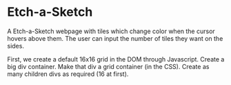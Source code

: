 # Etch-a-Sketch

A Etch-a-Sketch webpage with tiles which change color when the cursor hovers above them. The user can input the number of tiles they want on the sides.

First, we create a default 16x16 grid in the DOM through Javascript.
    Create a big div container.
    Make that div a grid container (in the CSS).
    Create as many children divs as required (16 at first).